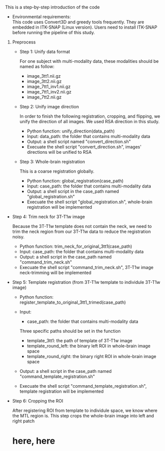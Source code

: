 This is a step-by-step introduction of the code
- Environmental requirements:\
  This code uses Convert3D and greedy tools frequently. They are embedded in ITK-SNAP (Linux version). Users need to install ITK-SNAP before running the pipeline of this study.
  
1. Preprocess
   - Step 1: Unify data format
     
     For one subject with multi-modality data, these modalities should be named as follow:
     - image_3tt1.nii.gz
     - image_3tt2.nii.gz
     - image_7tt1_inv1.nii.gz
     - image_7tt1_inv2.nii.gz
     - image_7tt2.nii.gz
       
   - Step 2: Unify image direction
     
     In order to finish the following registration, cropping, and flipping, we unify the direction of all images. We used RSA direction in this study.
     - Python function: unify_direction(data_path)
     - Input: data_path: the folder that contains multi-modality data
     - Output: a shell script named "convert_direction.sh"
     - Execuate the shell script "convert_direction.sh", images' directions will be unified to RSA
       
   - Step 3: Whole-brain registration
     
     This is a coarse registration globally.
     - Python function: global_registration(case_path)
     - Input: case_path: the folder that contains multi-modality data
     - Output: a shell script in the case_path named "global_registration.sh"
     - Execuate the shell script "global_registration.sh", whole-brain registration will be implemented

  - Step 4: Trim neck for 3T-T1w image
    
    Because the 3T-T1w template does not contain the neck, we need to trim the neck region from our 3T-T1w data to reduce the registration noisy.
    - Python function: trim_neck_for_original_3tt1(case_path)
    - Input: case_path: the folder that contains multi-modality data
    - Output: a shell script in the case_path named "command_trim_neck.sh"
    - Execuate the shell script "command_trim_neck.sh", 3T-T1w image neck-trimming will be implemented

  - Step 5: Template registration (from 3T-T1w template to individule 3T-T1w image)
    
    - Python function: register_template_to_original_3tt1_trimed(case_path)
    - Input:
      - case_path: the folder that contains multi-modality data
      
      Three specific paths should be set in the function
      - template_3tt1: the path of template of 3T-T1w image
      - template_round_left: the binary left ROI in whole-brain image space
      - template_round_right: the binary right ROI in whole-brain image space
     
    - Output: a shell script in the case_path named "command_template_registration.sh"
    - Execuate the shell script "command_template_registration.sh", template registration will be implemented

  - Step 6: Cropping the ROI

    After registering ROI from template to individule space, we know where the MTL region is. This step crops the whole-brain image into left and right patch
    # here, here
    
      
